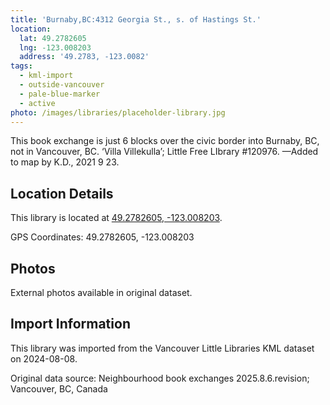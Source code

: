 ```yaml
---
title: 'Burnaby,BC:4312 Georgia St., s. of Hastings St.'
location:
  lat: 49.2782605
  lng: -123.008203
  address: '49.2783, -123.0082'
tags:
  - kml-import
  - outside-vancouver
  - pale-blue-marker
  - active
photo: /images/libraries/placeholder-library.jpg
---
```

This book exchange is just 6 blocks over the civic border into Burnaby, BC, not in Vancouver, BC.
‘Villa Villekulla’; Little Free LIbrary #120976.
—Added to map by K.D., 2021 9 23. 

## Location Details

This library is located at [49.2782605, -123.008203](https://www.google.com/maps?q=49.2782605,-123.008203).

GPS Coordinates: 49.2782605, -123.008203

## Photos

External photos available in original dataset.

## Import Information

This library was imported from the Vancouver Little Libraries KML dataset on 2024-08-08.

Original data source: Neighbourhood book exchanges 2025.8.6.revision; Vancouver, BC, Canada

